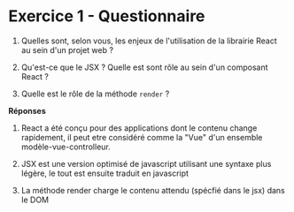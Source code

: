 # Exercice 1 - Questionnaire

1. Quelles sont, selon vous, les enjeux de l'utilisation de la librairie React au sein d'un projet web ?

2. Qu'est-ce que le JSX ? Quelle est sont rôle au sein d'un composant React ?

3. Quelle est le rôle de la méthode `render` ?

**Réponses**

1)  React a été conçu pour des applications dont le contenu change rapidement, il peut etre considéré comme la "Vue" d'un ensemble modèle-vue-controlleur.

2)  JSX est une version optimisé de javascript utilisant une syntaxe plus légère, le tout est ensuite traduit en javascript

3)  La méthode render charge le contenu attendu (spécfié dans le jsx) dans le DOM
